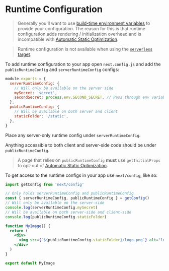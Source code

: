 # Runtime Configuration

> Generally you'll want to use [build-time environment variables](https://www.notion.so/zeithq/Environment-Variables-23d823eb43524b08aa5829b65e2f18f1) to provide your configuration. The reason for this is that runtime configuration adds rendering / initialization overhead and is incompatible with [Automatic Static Optimization](https://www.notion.so/zeithq/Automatic-Static-Optimization-172e00fb49b548f9ab196a5bf754ca2d).

> Runtime configuration is not available when using the [`serverless` target](https://www.notion.so/zeithq/Build-target-4db30a2386aa4c7f9777fee68fd59c1b#2799caa63a82412bb86571a1f3c4c1d7).

To add runtime configuration to your app open `next.config.js` and add the `publicRuntimeConfig` and `serverRuntimeConfig` configs:

```js
module.exports = {
  serverRuntimeConfig: {
    // Will only be available on the server side
    mySecret: 'secret',
    secondSecret: process.env.SECOND_SECRET, // Pass through env variables
  },
  publicRuntimeConfig: {
    // Will be available on both server and client
    staticFolder: '/static',
  },
}
```

Place any server-only runtime config under `serverRuntimeConfig`.

Anything accessible to both client and server-side code should be under `publicRuntimeConfig`.

> A page that relies on `publicRuntimeConfig` **must** use `getInitialProps` to opt-out of [Automatic Static Optimization](https://www.notion.so/zeithq/Automatic-Static-Optimization-172e00fb49b548f9ab196a5bf754ca2d).

To get access to the runtime configs in your app use `next/config`, like so:

```jsx
import getConfig from 'next/config'

// Only holds serverRuntimeConfig and publicRuntimeConfig
const { serverRuntimeConfig, publicRuntimeConfig } = getConfig()
// Will only be available on the server-side
console.log(serverRuntimeConfig.mySecret)
// Will be available on both server-side and client-side
console.log(publicRuntimeConfig.staticFolder)

function MyImage() {
  return (
    <div>
      <img src={`${publicRuntimeConfig.staticFolder}/logo.png`} alt="logo" />
    </div>
  )
}

export default MyImage
```
